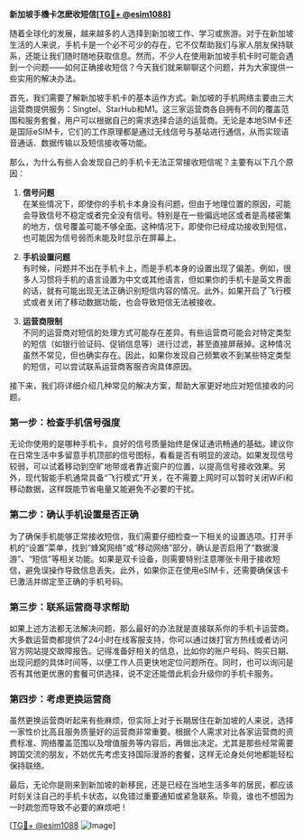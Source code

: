 **新加坡手機卡怎麽收短信[[TG💪+ @esim1088](https://t.me/s/esim1088)]**

随着全球化的发展，越来越多的人选择到新加坡工作、学习或旅游。对于在新加坡生活的人来说，手机卡是一个必不可少的存在，它不仅帮助我们与家人朋友保持联系，还能让我们随时随地获取信息。然而，不少人在使用新加坡手机卡时可能会遇到一个问题——如何正确接收短信？今天我们就来聊聊这个问题，并为大家提供一些实用的解决办法。

首先，我们需要了解新加坡手机卡的基本运作方式。新加坡的手机网络主要由三大运营商提供服务：Singtel、StarHub和M1。这三家运营商各自拥有不同的覆盖范围和服务套餐，用户可以根据自己的需求选择合适的运营商。无论是本地SIM卡还是国际eSIM卡，它们的工作原理都是通过无线信号与基站进行通信，从而实现语音通话、数据传输以及短信接收等功能。

那么，为什么有些人会发现自己的手机卡无法正常接收短信呢？主要有以下几个原因：

1. **信号问题**  
   在某些情况下，即使你的手机卡本身没有问题，但由于地理位置的原因，可能会导致信号不稳定或者完全没有信号。特别是在一些偏远地区或者是高楼密集的地方，信号覆盖可能不够全面。这种情况下，即使你已经成功接收到短信，也可能因为信号弱而未能及时显示在屏幕上。

2. **手机设置问题**  
   有时候，问题并不出在手机卡上，而是手机本身的设置出现了偏差。例如，很多人习惯将手机的语言设置为中文或其他语言，但如果你的手机卡是英文界面的话，就有可能出现无法正确识别短信内容的情况。此外，如果开启了飞行模式或者关闭了移动数据功能，也会导致短信无法被接收。

3. **运营商限制**  
   不同的运营商对短信的处理方式可能存在差异。有些运营商可能会对特定类型的短信（如银行验证码、促销信息等）进行过滤，甚至直接屏蔽掉。这种情况虽然不常见，但也确实存在。因此，如果你发现自己频繁收不到某些特定类型的短信，可以尝试联系运营商客服咨询具体原因。

接下来，我们将详细介绍几种常见的解决方案，帮助大家更好地应对短信接收的问题。

### 第一步：检查手机信号强度  
无论你使用的是哪种手机卡，良好的信号质量始终是保证通讯畅通的基础。建议你在日常生活中多留意手机顶部的信号图标，看看是否有明显的波动。如果发现信号较弱，可以试着移动到空旷地带或者靠近窗户的位置，以提高信号接收效果。另外，现代智能手机通常具备“飞行模式”开关，在不需要上网时可以暂时关闭WiFi和移动数据，这样既能节省电量又能避免不必要的干扰。

### 第二步：确认手机设置是否正确  
为了确保手机能够正常接收短信，我们需要仔细检查一下相关的设置选项。打开手机的“设置”菜单，找到“蜂窝网络”或“移动网络”部分，确认是否启用了“数据漫游”、“短信”等相关功能。如果是双卡设备，则需要特别注意哪张卡用于接收短信，避免误操作导致信息丢失。此外，如果你正在使用eSIM卡，还需要确保该卡已激活并绑定至正确的手机号码。

### 第三步：联系运营商寻求帮助  
如果上述方法都无法解决问题，那么最好的办法就是直接联系你的手机卡运营商。大多数运营商都提供了24小时在线客服支持，你可以通过拨打官方热线或者访问官方网站提交故障报告。记得准备好相关的信息，比如你的账户号码、购买日期、出现问题的具体时间等，以便工作人员更快地定位问题所在。同时，也可以询问是否有其他更优惠的套餐可供选择，说不定还能借此机会升级你的手机卡服务。

### 第四步：考虑更换运营商  
虽然更换运营商听起来有些麻烦，但实际上对于长期居住在新加坡的人来说，选择一家性价比高且服务质量好的运营商非常重要。根据个人需求对比各家运营商的资费标准、网络覆盖范围以及增值服务等内容后，再做出决定。尤其是那些经常需要跨国交流的朋友，不妨优先考虑支持国际漫游的套餐，这样无论身处何地都能轻松保持联络。

最后，无论你是刚来到新加坡的新移民，还是已经在当地生活多年的居民，都应该时刻关注自己的手机卡状态，以免错过重要通知或紧急联系。毕竟，谁也不想因为一时疏忽而导致不必要的麻烦吧！

[[TG💪+ @esim1088](https://t.me/s/esim1088) ![Image](https://i.postimg.cc/4NQfJmqS/Snipaste-2025-05-13-00-14-12.png)]